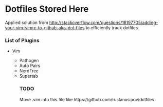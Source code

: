<h1> Dotfiles Stored Here </h1>

Applied solution from http://stackoverflow.com/questions/18197705/adding-your-vim-vimrc-to-github-aka-dot-files to efficiently track dotfiles

<h3> List of Plugins </h3>
<ul>
    <li> Vim </li>
        <ul>
            <li> Pathogen</li>
            <li> Auto Pairs</li>
            <li> NerdTree</li>
            <li>Supertab</li>
        <ul>
</ul>

<h3>TODO</h3>
Move .vim into this file like https://github.com/ruslanosipov/dotfiles
    
